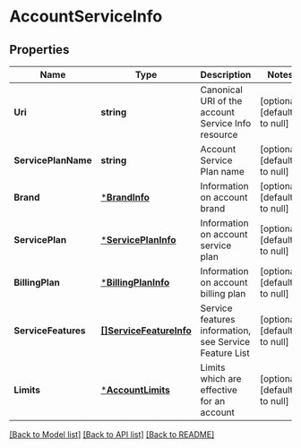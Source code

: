 # AccountServiceInfo

## Properties
Name | Type | Description | Notes
------------ | ------------- | ------------- | -------------
**Uri** | **string** | Canonical URI of the account Service Info resource | [optional] [default to null]
**ServicePlanName** | **string** | Account Service Plan name | [optional] [default to null]
**Brand** | [***BrandInfo**](BrandInfo.md) | Information on account brand | [optional] [default to null]
**ServicePlan** | [***ServicePlanInfo**](ServicePlanInfo.md) | Information on account service plan | [optional] [default to null]
**BillingPlan** | [***BillingPlanInfo**](BillingPlanInfo.md) | Information on account billing plan | [optional] [default to null]
**ServiceFeatures** | [**[]ServiceFeatureInfo**](ServiceFeatureInfo.md) | Service features information, see Service Feature List | [optional] [default to null]
**Limits** | [***AccountLimits**](AccountLimits.md) | Limits which are effective for an account | [optional] [default to null]

[[Back to Model list]](../README.md#documentation-for-models) [[Back to API list]](../README.md#documentation-for-api-endpoints) [[Back to README]](../README.md)


